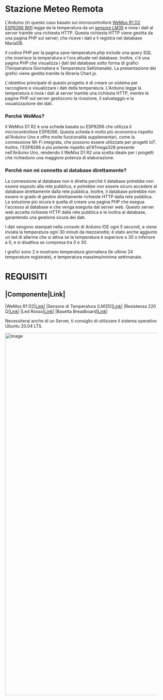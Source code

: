 # Stazione Meteo Remota

L'Arduino (in questo caso basato sul microcontrollore [WeMos R1 D2 ESP8266 Wifi](https://amzn.eu/d/8DcHbHJ) legge da la temperatura da un [sensore LM35](https://amzn.eu/d/3ysLPl3) e invia i dati al server tramite una richiesta HTTP. Questa richiesta HTTP viene gestita da una pagina PHP sul server, che riceve i dati e li registra nel database MariaDB.

Il codice PHP per la pagina save-temperature.php include una query SQL che inserisce la temperatura e l'ora attuale nel database. Inoltre, c'è una pagina PHP che visualizza i dati del database sotto forma di grafici (Temperatura Giornaliera e Temperatura Settimanale). La presentazione dei grafici viene gestita tramite la libreria Chart.js.

L'obiettivo principale di questo progetto è di creare un sistema per raccogliere e visualizzare i dati della temperatura. L'Arduino legge la temperatura e invia i dati al server tramite una richiesta HTTP, mentre le pagine PHP sul server gestiscono la ricezione, il salvataggio e la visualizzazione dei dati.

### Perchè WeMos?
Il WeMos D1 R2 è una scheda basata su ESP8266 che utilizza il microcontrollore ESP8266. Questa scheda è molto più economica rispetto all'Arduino Uno e offre molte funzionalità supplementari, come la connessione Wi-Fi integrata, che possono essere utilizzate per progetti IoT. Inoltre, l'ESP8266 è più potente rispetto all'ATmega328 presente nell'Arduino Uno, rendendo il WeMos D1 R2 una scelta ideale per i progetti che richiedono una maggiore potenza di elaborazione.

### Perchè non mi connetto al database direttamente?
La connessione al database non è diretta perché il database potrebbe non essere esposto alla rete pubblica, e potrebbe non essere sicuro accedere al database direttamente dalla rete pubblica. Inoltre, il database potrebbe non essere in grado di gestire direttamente richieste HTTP dalla rete pubblica. La soluzione più sicura è quella di creare una pagina PHP che esegua l'accesso al database e che venga eseguita dal server web. Questo server web accetta richieste HTTP dalla rete pubblica e le inoltra al database, garantendo una gestione sicura dei dati.

I dati vengono stampati nella console di Arduino IDE ogni 5 secondi, e viene inviata la temperatura ogni 30 minuti da mezzanotte; è stato anche aggiunto un led di allarme che si attiva se la temperatura è superiore a 30 o inferiore a 0, e si disattiva se compresa tra 0 e 30.

I grafici sono 2 e mostrano temperatura giornaliera (le ultime 24 temperature registrate), e temperatura massima/minima settimanale.

# REQUISITI

|Componente|Link|
-----------------
|WeMos R1 D2|[Link](https://amzn.eu/d/8DcHbHJ)|
|Sensore di Temperatura (LM35)|[Link](https://amzn.eu/d/3ysLPl3)|
|Resistenza 220 Ω|[Link](https://amzn.eu/d/f7IrUYF)|
|Led Rosso|[Link](https://amzn.eu/d/byayjce)|
|Basetta Breadboard|[Link](https://amzn.eu/d/8cSIFtg)|

Necessiterai anche di un Server, ti consiglio di utilizzare il sistema operativo Ubuntu 20.04 LTS.

<img width="1190" alt="image" src="https://user-images.githubusercontent.com/71921943/218819650-2fdef53f-e0b6-4e9f-8f7c-8c652625268a.png">

